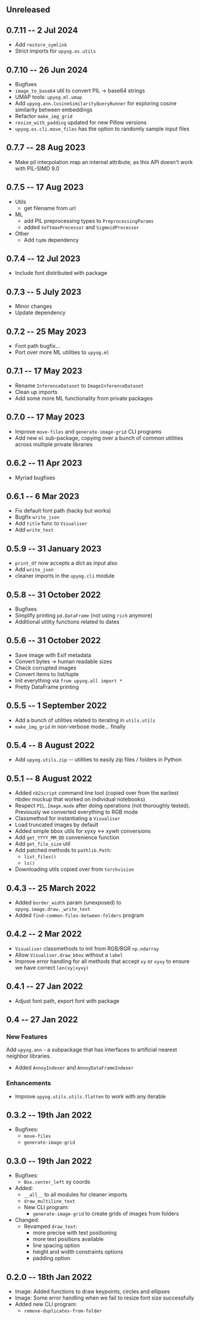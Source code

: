 ## Unreleased

## 0.7.11 -- 2 Jul 2024
* Add `restore_symlink`
* Strict imports for `upyog.os.utils`


## 0.7.10 -- 26 Jun 2024
* Bugfixes
* `image_to_base64` util to convert PIL -> base64 strings
* UMAP tools: `upyog.ml.umap`
* Add `upyog.ann.CosineSimilarityQueryRunner` for exploring cosine similarity between embeddings
* Refactor `make_img_grid`
* `resize_with_padding` updated for new Pillow versions
* `upyog.os.cli.move_files` has the option to randomly sample input files


## 0.7.7 -- 28 Aug 2023
* Make pil interpolation map an internal attribute, as this API doesn't work with PIL-SIMD 9.0

## 0.7.5 -- 17 Aug 2023
* Utils
  * get filename from url
* ML
  * add PIL preprocessing types to `PreprocessingParams`
  * added `SoftmaxProcessor` and `SigmoidProcessor`
* Other
  * Add `tqdm` dependency

## 0.7.4 -- 12 Jul 2023
* Include font distributed with package

## 0.7.3 -- 5 July 2023
* Minor changes
* Update dependency

## 0.7.2 -- 25 May 2023
* Font path bugfix...
* Port over more ML utilities to `upyog.ml`

## 0.7.1 -- 17 May 2023
* Rename `InferenceDataset` to `ImageInferenceDataset`
* Clean up imports
* Add some more ML functionality from private packages

## 0.7.0 -- 17 May 2023
* Improve `move-files` and `generate-image-grid` CLI programs
* Add new `ml` sub-package, copying over a bunch of common utilities across multiple private libraries

## 0.6.2 -- 11 Apr 2023
* Myriad bugfixes

## 0.6.1 -- 6 Mar 2023
* Fix default font path (hacky but works)
* Bugfix `write_json`
* Add `title` func to `Visualiser`
* Add `write_text`

## 0.5.9 -- 31 January 2023
* `print_df` now accepts a dict as input also
* Add `write_json`
* cleaner imports in the `upyog.cli` module

## 0.5.8 -- 31 October 2022
* Bugfixes
* Simplify printing `pd.DataFrame` (not using `rich` anymore)
* Additional utility functions related to dates

## 0.5.6 -- 31 October 2022
* Save image with Exif metadata
* Convert bytes -> human readable sizes
* Check corrupted images
* Convert items to list/tuple
* Init everything via `from upyog.all import *`
* Pretty DataFrame printing


## 0.5.5 -- 1 September 2022
* Add a bunch of utilities related to iterating in `utils.utils`
* `make_img_grid` in non-verbose mode... finally


## 0.5.4 -- 8 August 2022
* Add `upyog.utils.zip` -- utilities to easily zip files / folders in Python

## 0.5.1 -- 8 August 2022

* Added `nb2script` command line tool (copied over from the earliest nbdev mockup that worked on individual notebooks)
* Respect `PIL.Image.mode` after doing operations (not thoroughly tested). Previously we converted everything to RGB mode
* Classmethod for instantiating a `Visualiser`
* Load truncated images by default
* Added simple bbox utils for xyxy <-> xywh conversions
* Add `get_YYYY_MM_DD` convenience function
* Add `get_file_size` util
* Add patched methods to `pathlib.Path`:
  * `list_files()`
  * `ls()`
* Downloading utils copied over from `torchvision`

## 0.4.3 -- 25 March 2022

* Added `border_width` param (unexposed) to `opyog.image.draw._write_text`
* Added `find-common-files-between-folders` program

## 0.4.2 -- 2 Mar 2022
- `Visualiser` classmethods to init from RGB/BGR `np.ndarray`
- Allow `Visualiser.draw_bbox` without a `label`
- Improve error handling for all methods that accept `xy` or `xyxy` to ensure we have correct `len(xy|xyxy)`

## 0.4.1 -- 27 Jan 2022
- Adjust font path, export font with package

## 0.4 -- 27 Jan 2022

### New Features
Add `upyog.ann` - a subpackage that has interfaces to artificial
nearest neighbor libraries.
  - Added `AnnoyIndexer` and `AnnoyDataFrameIndexer`

### Enhancements
- Improve `upyog.utils.utils.flatten` to work with any iterable

## 0.3.2 -- 19th Jan 2022

- Bugfixes:
  - `move-files`
  - `generate-image-grid`

## 0.3.0 -- 19th Jan 2022

* Bugfixes:
  - `Box.center_left` xy coords
* Added:
  - `__all__` to all modules for cleaner imports
  - `draw_multiline_text`
  - New CLI program:
    - `generate-image-grid` to create grids of images from folders
* Changed:
  - Revamped `draw_text`:
    - more precise with text positioning
    - more text positions available
    - line spacing option
    - height and width constraints options
    - padding option


## 0.2.0 -- 18th Jan 2022

* Image: Added functions to draw keypoints, circles and ellipses
* Image: Some error handling when we fail to resize font size successfully
* Added new CLI program:
  - `remove-duplicates-from-folder`
